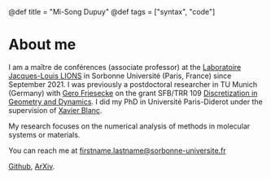 @def title = "Mi-Song Dupuy"
@def tags = ["syntax", "code"]

# About me

I am a maître de conférences (associate professor) at the [Laboratoire Jacques-Louis LIONS](https://www.ljll.math.upmc.fr/) in Sorbonne Université (Paris, France) since September 2021. I was previously a postdoctoral researcher in TU Munich (Germany) with [Gero Friesecke](https://www-m7.ma.tum.de/bin/view/Analysis/GeroFriesecke) on the grant SFB/TRR 109 [Discretization in Geometry and Dynamics](https://www.discretization.de/). I did my PhD in Université Paris-Diderot under the supervision of [Xavier Blanc](https://www.ljll.math.upmc.fr/~blanc/).

My research focuses on the numerical analysis of methods in molecular systems or materials.

You can reach me at firstname.lastname@sorbonne-universite.fr

[Github](https://github.com/msdupuy), [ArXiv](https://arxiv.org/search/?query=dupuy%2C+mi-song&searchtype=all&source=header).